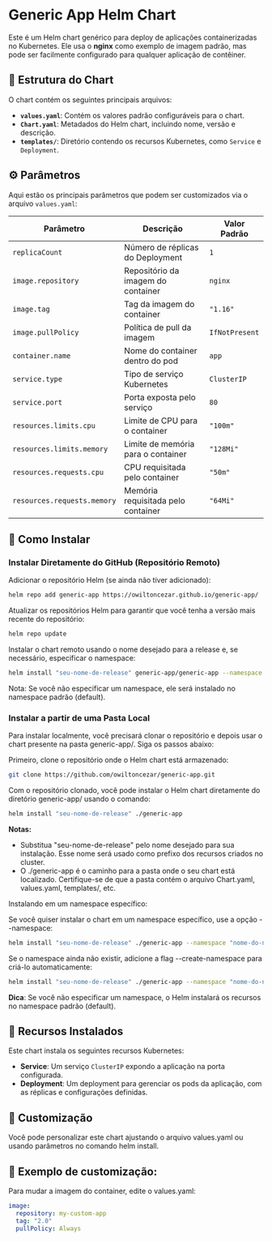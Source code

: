 # Generic App Helm Chart

Este é um Helm chart genérico para deploy de aplicações containerizadas no Kubernetes. Ele usa o **nginx** como exemplo de imagem padrão, mas pode ser facilmente configurado para qualquer aplicação de contêiner.

## 📂 Estrutura do Chart

O chart contém os seguintes principais arquivos:

- **`values.yaml`**: Contém os valores padrão configuráveis para o chart.
- **`Chart.yaml`**: Metadados do Helm chart, incluindo nome, versão e descrição.
- **`templates/`**: Diretório contendo os recursos Kubernetes, como `Service` e `Deployment`.

## ⚙️ Parâmetros

Aqui estão os principais parâmetros que podem ser customizados via o arquivo `values.yaml`:

| Parâmetro                 | Descrição                                       | Valor Padrão    |
|---------------------------|-------------------------------------------------|-----------------|
| `replicaCount`            | Número de réplicas do Deployment                | `1`             |
| `image.repository`        | Repositório da imagem do container              | `nginx`         |
| `image.tag`               | Tag da imagem do container                      | `"1.16"`        |
| `image.pullPolicy`        | Política de pull da imagem                      | `IfNotPresent`  |
| `container.name`          | Nome do container dentro do pod                 | `app`           |
| `service.type`            | Tipo de serviço Kubernetes                      | `ClusterIP`     |
| `service.port`            | Porta exposta pelo serviço                      | `80`            |
| `resources.limits.cpu`    | Limite de CPU para o container                  | `"100m"`        |
| `resources.limits.memory` | Limite de memória para o container              | `"128Mi"`       |
| `resources.requests.cpu`  | CPU requisitada pelo container                  | `"50m"`         |
| `resources.requests.memory` | Memória requisitada pelo container            | `"64Mi"`        |

## 🚀 Como Instalar

### Instalar Diretamente do GitHub (Repositório Remoto)

Adicionar o repositório Helm (se ainda não tiver adicionado):

```bash
helm repo add generic-app https://owiltoncezar.github.io/generic-app/
```
Atualizar os repositórios Helm para garantir que você tenha a versão mais recente do repositório:

```bash
helm repo update
```
Instalar o chart remoto usando o nome desejado para a release e, se necessário, especificar o namespace:

```bash
helm install "seu-nome-de-release" generic-app/generic-app --namespace "nome-do-namespace" --create-namespace
```
Nota: Se você não especificar um namespace, ele será instalado no namespace padrão (default).

### Instalar a partir de uma Pasta Local

Para instalar localmente, você precisará clonar o repositório e depois usar o chart presente na pasta generic-app/. Siga os passos abaixo:

Primeiro, clone o repositório onde o Helm chart está armazenado:

```bash
git clone https://github.com/owiltoncezar/generic-app.git
```
Com o repositório clonado, você pode instalar o Helm chart diretamente do diretório generic-app/ usando o comando:

```bash
helm install "seu-nome-de-release" ./generic-app
```

**Notas:** 
 - Substitua "seu-nome-de-release" pelo nome desejado para sua instalação. Esse nome será usado como prefixo dos recursos criados no cluster.
 - O ./generic-app é o caminho para a pasta onde o seu chart está localizado. Certifique-se de que a pasta contém o arquivo Chart.yaml, values.yaml, templates/, etc.

Instalando em um namespace específico:

Se você quiser instalar o chart em um namespace específico, use a opção --namespace:

```bash
helm install "seu-nome-de-release" ./generic-app --namespace "nome-do-namespace"
```
Se o namespace ainda não existir, adicione a flag --create-namespace para criá-lo automaticamente:

```bash
helm install "seu-nome-de-release" ./generic-app --namespace "nome-do-namespace" --create-namespace
```

**Dica**: Se você não especificar um namespace, o Helm instalará os recursos no namespace padrão (default).

## 📌 Recursos Instalados

Este chart instala os seguintes recursos Kubernetes:

- **Service**: Um serviço `ClusterIP` expondo a aplicação na porta configurada.  
- **Deployment**: Um deployment para gerenciar os pods da aplicação, com as réplicas e configurações definidas.  

## 🎨 Customização
Você pode personalizar este chart ajustando o arquivo values.yaml ou usando parâmetros no comando helm install.

## 🔧 Exemplo de customização:
Para mudar a imagem do container, edite o values.yaml:

```yaml
image:
  repository: my-custom-app
  tag: "2.0"
  pullPolicy: Always
```
